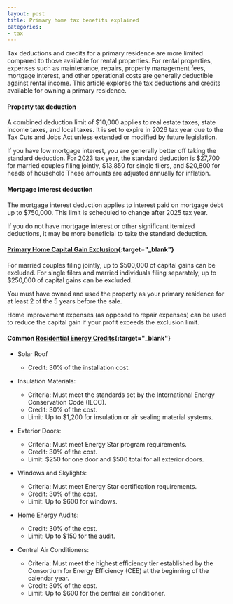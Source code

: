 ```yaml
---
layout: post
title: Primary home tax benefits explained
categories:
- tax
---
```


Tax deductions and credits for a primary residence are more limited compared to those available for rental properties.
For rental properties, expenses such as maintenance, repairs, property
management fees, mortgage interest, and other operational costs are generally
deductible against rental income. 
This article explores the tax deductions and credits available for owning a primary residence.

#### Property tax deduction

A combined deduction limit of $10,000 applies to real estate taxes, state income taxes, and local
taxes. It is set to expire in 2026 tax year due to the Tax
Cuts and Jobs Act unless extended or modified by future legislation.

If you have low mortgage interest, you are generally better off taking the standard deduction.
For 2023 tax year, the standard deduction is $27,700 for married couples filing jointly, $13,850 for single filers, and $20,800 for heads of household
These amounts are adjusted annually for inflation.

#### Mortgage interest deduction

The mortgage interest deduction applies to interest paid on mortgage debt up to
$750,000. This limit is scheduled to change after 2025 tax year.

If you do not have mortgage interest or other significant itemized deductions,
it may be more beneficial to take the standard deduction.

#### [Primary Home Capital Gain Exclusion][121exclusion]{:target="_blank"}

For married couples filing jointly, up to $500,000 of capital gains can be
excluded. For single filers and married individuals filing separately, up to
$250,000 of capital gains can be excluded.

You must have owned and used the property as your primary residence for at least 2 of the 5 years before the sale.

Home improvement expenses (as opposed to repair expenses) can be used to reduce
the capital gain if your profit exceeds the exclusion limit.

#### Common [Residential Energy Credits][energy efficiency]{:target="_blank"}

- Solar Roof
  - Credit: 30% of the installation cost.

- Insulation Materials:
  - Criteria: Must meet the standards set by the International Energy Conservation Code (IECC).
  - Credit: 30% of the cost.
  - Limit: Up to $1,200 for insulation or air sealing material systems.

- Exterior Doors:
  - Criteria: Must meet Energy Star program requirements.
  - Credit: 30% of the cost.
  - Limit: $250 for one door and $500 total for all exterior doors.

- Windows and Skylights:
  - Criteria: Must meet Energy Star certification requirements.
  - Credit: 30% of the cost.
  - Limit: Up to $600 for windows.

- Home Energy Audits:
  - Credit: 30% of the cost.
  - Limit: Up to $150 for the audit.

- Central Air Conditioners:
  - Criteria: Must meet the highest efficiency tier established by the Consortium for Energy Efficiency (CEE) at the beginning of the calendar year.
  - Credit: 30% of the cost.
  - Limit: Up to $600 for the central air conditioner.

[121exclusion]: https://www.irs.gov/taxtopics/tc701
[energy efficiency]: https://www.irs.gov/credits-deductions/energy-efficient-home-improvement-credit
